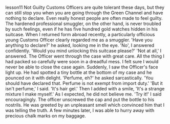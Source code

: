 lesson11 Not Guilty
Customs Officers are quite tolerant these days, but they can still stop you 
when you are going through the Green Channel and have nothing to declare. Even really honest people are often made to feel guilty. The hardened professional smuggler, on the other hand, is never troubled by such feelings, even if he has five hundred gold watches hidden in his suitcase. When I returned form abroad recently, a particularly officious young Customs Officer clearly regarded me as a smuggler.
'Have you anything to declare?' he asked, looking me in the eye.
'No', I answered confidently.
'Would you mind unlocking this suitcase please?'
'Not at all,' I answered.
The Officer went through the case with great care. All the thing I had packed so carefully were soon in a dreadful mess. I felt sure I would never be able to close the case again. Suddenly, I saw the Officer's face light up. He had spotted a tiny bottle at the bottom of my case and he pounced on it with delight.
'Perfume, eh?' he asked sarcastically. 'You should have declared that. Perfume is not exempt from import duty.'
'But it isn't perfume,' I said. 'It's hair gel.' Then I added with a smile, 'It's a strange mixture I make myself.'
As I expected, he did not believe me.
'Try it!' I said encouragingly.
The officer unscrewed the cap and put the bottle to his nostrils. He was greeted by an unpleasant smell which convinced him that I was telling the truth. A few minutes later, I was able to hurry away with precious chalk marks on my baggage.